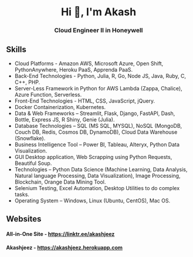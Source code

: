 <h1 align = "center">Hi 👋, I'm <b> Akash </b> </h1>
<h3 align = "center"> Cloud Engineer II in Honeywell </h3>

## Skills

- Cloud Platforms - Amazon AWS, Microsoft Azure, Open Shift, PythonAnywhere, Heroku PaaS, Apprenda PaaS.
-	Back-End Technologies - Python, Julia, R, Go, Node JS, Java, Ruby, C, C++, PHP.
-	Server-Less Framework in Python for AWS Lambda (Zappa, Chalice), Azure Function, Serverless.
-	Front-End Technologies - HTML, CSS, JavaScript, jQuery.
-	Docker Containerization, Kubernetes.
-	Data & Web Frameworks – Streamlit, Flask, Django, FastAPI, Dash, Bottle, Express JS, R Shiny, Genie (Julia).
-	Database Technologies – SQL (MS SQL, MYSQL), NoSQL (MongoDB, Couch DB, Redis, Cosmos DB, DynamoDB), Cloud Data Warehouse (Snowflake).
-	Business Intelligence Tool – Power BI, Tableau, Alteryx, Python Data Visualization.
-	GUI Desktop application, Web Scrapping using Python Requests, Beautiful Soup.
- Technologies – Python Data Science (Machine Learning, Data Analysis, Natural language Processing, Data Visualization), Image Processing, Blockchain, Orange Data Mining Tool.
-	Selenium Testing, Excel Automation, Desktop Utilities to do complex tasks.
-	Operating System – Windows, Linux (Ubuntu, CentOS), Mac OS.


## Websites

#### All-in-One Site - https://linktr.ee/akashjeez
#### Akashjeez - https://akashjeez.herokuapp.com
